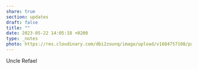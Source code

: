 ```yaml
---
share: true
section: updates
draft: false
title: ""
date: 2023-05-22 14:05:18 +0200
type: _notes
photo: https://res.cloudinary.com/dbi2zounq/image/upload/v1684757108/pxrrzikdih73xtelkejr.jpg
---
```



Uncle Refael
